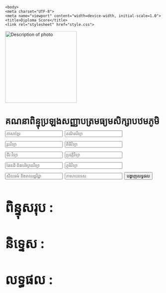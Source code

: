 <!DOCTYPE html>
<html lang="en">
<head>
   
    <body>
    <meta charset="UTF-8">
    <meta name="viewport" content="width=device-width, initial-scale=1.0">
    <title>Diploma Score</title>
    <link rel="stylesheet" href="style.css">
</head>
<body>
    <div class="container">
        <img src="folder/Doc2_Page_1.png" alt="Description of photo" width="230">
        <h1>គណនាពិន្ទុប្រឡងសញ្ញាបត្រមធ្យមសិក្សាបឋមភូមិ 
        <input type="text" placeholder="ភាសាខ្មែរ" id="K">
        <input type="text" placeholder="គណិតវិទ្យា" id="M">
        <input type="text" placeholder="រូបវិទ្យា" id="P">
        <input type="text" placeholder="គីមីវិទ្យា" id="C">
        <input type="text" placeholder="ជីវៈវិទ្យា" id="B">
        <input type="text" placeholder="ប្រវត្តិវិទ្យា" id="H">
                <input type="text" placeholder="ផែនដី និងបរិស្ថានវិទ្យា" id="ES"> 
        <input type="text" placeholder="ភូមិវិទ្យា" id="G">
                <input type="text" placeholder="សីលធម៍ និងពលរដ្ឋវិជ្ជា" id=" Ma">
               <input type="text" placeholder="ភាសាបរទេស" id="E">
        <button type="button" onclick="show_result()">បង្ហាញលទ្ធផល</button>
        <div id="result">
            <h2>ពិន្ទុសរុប :<span id="total"></span></h2>
            <h2>និទ្ទេស :<span id="mention"></span></h2>
            <h2>លទ្ធផល :<span id="final_result"></span></h2>
        </div>
    </div>
    <script src="script.js"></script>
    <body>
        <script type="text/javascript" src="folder/ResuitDexam.js"></script>
    </body>
    <link rel="stylesheet"type="text/css" href="folder/ResuitDExam.css">
</head>
   </html>
